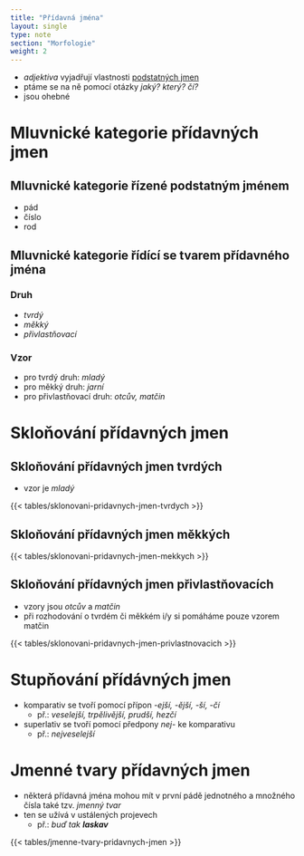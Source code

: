 ```yaml
---
title: "Přídavná jména"
layout: single
type: note
section: "Morfologie"
weight: 2
---
```

- _adjektiva_ vyjadřují vlastnosti [podstatných jmen](/notes/school/czech/czech-grammar/morphology/nouns)
- ptáme se na ně pomocí otázky _jaký? který? čí?_
- jsou ohebné
# Mluvnické kategorie přídavných jmen
## Mluvnické kategorie řízené podstatným jménem
- pád
- číslo
- rod
## Mluvnické kategorie řídící se tvarem přídavného jména
### Druh
- _tvrdý_
- _měkký_
- _přivlastňovací_
### Vzor
- pro tvrdý druh: _mladý_
- pro měkký druh: _jarní_
- pro přivlastňovací druh: _otcův, matčin_
# Skloňování přídavných jmen
## Skloňování přídavných jmen tvrdých
- vzor je _mladý_

{{< tables/sklonovani-pridavnych-jmen-tvrdych >}}

## Skloňování přídavných jmen měkkých

{{< tables/sklonovani-pridavnych-jmen-mekkych >}}
 
## Skloňování přídavných jmen přivlastňovacích
- vzory jsou _otcův_ a _matčin_
- při rozhodování o tvrdém či měkkém i/y si pomáháme pouze vzorem matčin

{{< tables/sklonovani-pridavnych-jmen-privlastnovacich >}}
    
# Stupňování přídávných jmen
- komparativ se tvoří pomocí přípon _-ejší, -ější, -ší, -čí_
    - př.: _veselejší, trpělivější, prudší, hezčí_
- superlativ se tvoří pomocí předpony _nej-_ ke komparativu
    - př.: _nejveselejší_
# Jmenné tvary přídavných jmen
- některá přídavná jména mohou mít v první pádě jednotného a množného čísla také tzv. _jmenný tvar_
- ten se užívá v ustálených projevech
    - př.: _buď tak **laskav**_

{{< tables/jmenne-tvary-pridavnych-jmen >}}